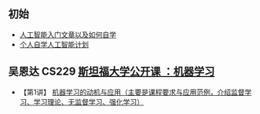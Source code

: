 ## 初始

- [人工智能入门文章以及如何自学](https://github.com/ravencrown/AIWorld/issues/1)
- [个人自学人工智能计划](https://github.com/ravencrown/AIWorld/issues/2)


## 吴恩达 CS229 [斯坦福大学公开课 ：机器学习](http://open.163.com/special/opencourse/machinelearning.html)
 
- 【第1讲】 [机器学习的动机与应用（主要是课程要求与应用范例，介绍监督学习、学习理论、无监督学习、强化学习）](https://github.com/ravencrown/AIWorld/issues/3)
